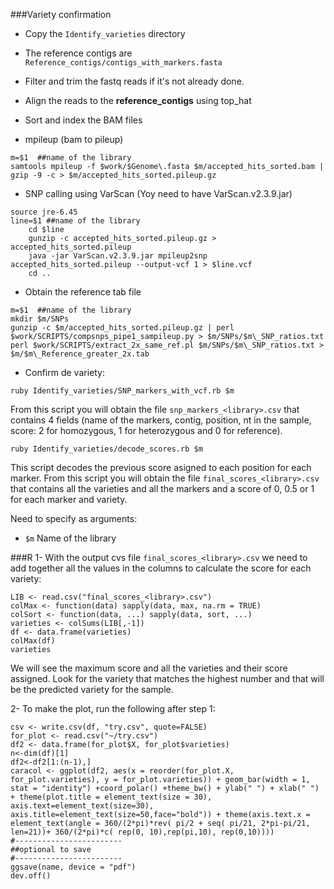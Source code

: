 ###Variety confirmation

- Copy the ```Identify_varieties``` directory

- The reference contigs are ```Reference_contigs/contigs_with_markers.fasta```

- Filter and trim the fastq reads if it's not already done. 
- Align the reads to the **reference_contigs** using top_hat
- Sort and index the BAM files
- mpileup (bam to pileup)

```
m=$1  ##name of the library
samtools mpileup -f $work/$Genome\.fasta $m/accepted_hits_sorted.bam | gzip -9 -c > $m/accepted_hits_sorted.pileup.gz
```
- SNP calling using VarScan (Yoy need to have VarScan.v2.3.9.jar)

```
source jre-6.45
line=$1 ##name of the library
	cd $line
	gunzip -c accepted_hits_sorted.pileup.gz > accepted_hits_sorted.pileup
	java -jar VarScan.v2.3.9.jar mpileup2snp accepted_hits_sorted.pileup --output-vcf 1 > $line.vcf 
	cd ..
```

- Obtain the reference tab file

```
m=$1  ##name of the library
mkdir $m/SNPs
gunzip -c $m/accepted_hits_sorted.pileup.gz | perl $work/SCRIPTS/compsnps_pipe1_sampileup.py > $m/SNPs/$m\_SNP_ratios.txt
perl $work/SCRIPTS/extract_2x_same_ref.pl $m/SNPs/$m\_SNP_ratios.txt > $m/$m\_Reference_greater_2x.tab
```

- Confirm de variety:

```
ruby Identify_varieties/SNP_markers_with_vcf.rb $m 
```
From this script you will obtain the file ``snp_markers_<library>.csv`` that contains 4 fields (name of the markers, contig, position, nt in the sample, score: 2 for homozygous, 1 for heterozygous and 0 for reference). 

```
ruby Identify_varieties/decode_scores.rb $m 
```
This script decodes the previous score asigned to each position for each marker. From this script you will obtain the file ```final_scores_<library>.csv``` that contains all the varieties and all the markers and a score of 0, 0.5 or 1 for each marker and variety. 

Need to specify as arguments: 

- ```$m``` Name of the library 



###R
1- With the output cvs file ```final_scores_<library>.csv``` we need to add together all the values in the columns to calculate the score for each variety:

```
LIB <- read.csv("final_scores_<library>.csv")
colMax <- function(data) sapply(data, max, na.rm = TRUE)
colSort <- function(data, ...) sapply(data, sort, ...)
varieties <- colSums(LIB[,-1])
df <- data.frame(varieties)
colMax(df)
varieties
```
We will see the maximum score and all the varieties and their score assigned. Look for the variety that matches the highest number and that will be the predicted variety for the sample. 

2- To make the plot, run the following after step 1: 

```
csv <- write.csv(df, "try.csv", quote=FALSE)
for_plot <- read.csv("~/try.csv")
df2 <- data.frame(for_plot$X, for_plot$varieties)
n<-dim(df)[1]
df2<-df2[1:(n-1),]
caracol <- ggplot(df2, aes(x = reorder(for_plot.X, for_plot.varieties), y = for_plot.varieties)) + geom_bar(width = 1, stat = "identity") +coord_polar() +theme_bw() + ylab(" ") + xlab(" ") + theme(plot.title = element_text(size = 30), axis.text=element_text(size=30), axis.title=element_text(size=50,face="bold")) + theme(axis.text.x = element_text(angle = 360/(2*pi)*rev( pi/2 + seq( pi/21, 2*pi-pi/21, len=21))+ 360/(2*pi)*c( rep(0, 10),rep(pi,10), rep(0,10))))
#------------------------
##optional to save
#------------------------
ggsave(name, device = "pdf")
dev.off()
```